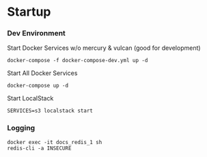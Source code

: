 # Startup

### Dev Environment

Start Docker Services w/o mercury & vulcan (good for development)

```
docker-compose -f docker-compose-dev.yml up -d
```

Start All Docker Services

```
docker-compose up -d
```

Start LocalStack

```
SERVICES=s3 localstack start
```

### Logging

```
docker exec -it docs_redis_1 sh
redis-cli -a INSECURE
```
